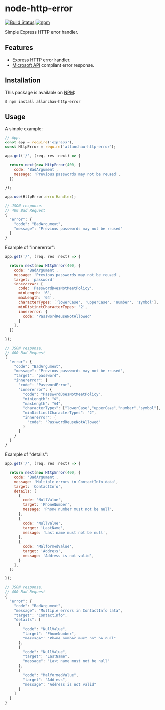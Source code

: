 # node-http-error

[![Build Status](https://img.shields.io/travis/allanchau/node-http-error.svg)](https://travis-ci.org/allanchau/node-http-error)
[![npm](https://img.shields.io/npm/v/allanchau-http-error.svg)](https://www.npmjs.com/package/allanchau-http-error)

Simple Express HTTP error handler.

## Features

- Express HTTP error handler.
- [Microsoft API](https://github.com/Microsoft/api-guidelines/blob/vNext/Guidelines.md#51-errors) compliant error response.

## Installation

This package is available on [NPM](https://www.npmjs.com/package/allanchau-http-error):

  ```shell
  $ npm install allanchau-http-error
  ```

## Usage

A simple example:

```javascript
// App.
const app = require('express');
const HttpError = require('allanchau-http-error');

app.get('/', (req, res, next) => {

  return next(new HttpError(400, {
    code: 'BadArgument',
    message: 'Previous passwords may not be reused',
  })

});

app.use(HttpError.errorHandler);

// JSON response.
// 400 Bad Request
{
  "error": {
    "code": "BadArgument",
    "message": "Previous passwords may not be reused"
  }
}
```

Example of "innererror":

```javascript
app.get('/', (req, res, next) => {

  return next(new HttpError(400, {
    code: 'BadArgument',
    message: 'Previous passwords may not be reused',
    target: 'password',
    innererror: [
      code: 'PasswordDoesNotMeetPolicy',
      minLength: '6',
      maxLength: '64',
      characterTypes: ['lowerCase', 'upperCase', 'number', 'symbol'],
      minDistinctCharacterTypes: '2',
      innererror: {
        code: 'PasswordReuseNotAllowed'
      }
    ],
  })

});

// JSON response.
// 400 Bad Request
{
  "error": {
    "code": "BadArgument",
    "message": "Previous passwords may not be reused",
    "target": "password",
    "innererror": {
      "code": "PasswordError",
      "innererror": {
        "code": "PasswordDoesNotMeetPolicy",
        "minLength": "6",
        "maxLength": "64",
        "characterTypes": ["lowerCase","upperCase","number","symbol"],
        "minDistinctCharacterTypes": "2",
        "innererror": {
          "code": "PasswordReuseNotAllowed"
        }
      }
    }
  }
}
```

Example of "details":

```javascript
app.get('/', (req, res, next) => {

  return next(new HttpError(400, {
    code: 'BadArgument',
    message: 'Multiple errors in ContactInfo data',
    target: 'ContactInfo',
    details: [
      {
        code: 'NullValue',
        target: 'PhoneNumber',
        message: 'Phone number must not be null',
      },
      {
        code: 'NullValue',
        target: 'LastName',
        message: 'Last name must not be null',
      },
      {
        code: 'MalformedValue',
        target: 'Address',
        message: 'Address is not valid',
      }
    ],
  })

});

// JSON response.
// 400 Bad Request
{
  "error": {
    "code": "BadArgument",
    "message": "Multiple errors in ContactInfo data",
    "target": "ContactInfo",
    "details": [
      {
        "code": "NullValue",
        "target": "PhoneNumber",
        "message": "Phone number must not be null"
      },
      {
        "code": "NullValue",
        "target": "LastName",
        "message": "Last name must not be null"
      },
      {
        "code": "MalformedValue",
        "target": "Address",
        "message": "Address is not valid"
      }
    ]
  }
}
```
